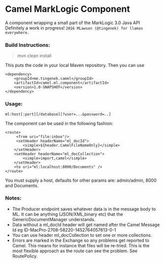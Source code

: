 Camel MarkLogic Component
==========================
A component wrapping a small part of the MarkLogic 3.0 Java API
Definitely a work in progress!
```2016 MLawson (@tingenek) for llamas everywhere.```

### Build Instructions:

 >mvn clean install

This puts the code in your local Maven repository. Then you can use 
```
<dependency>
	<groupId>me.tingenek.camel</groupId>
	<artifactId>camel.ml.component</artifactId>
	<version>1.0-SNAPSHOT</version>
</dependency>
```

### Usage:
```
ml:host[:port][/database][?user=...&password=..]
```
The component can be used in the following fashion:
```
<route>
     <from uri="file:inbox"/>
     <setHeader headerName="ml_docId">
        <simple>${header.CamelFileNameOnly}</simple>
    </setHeader>
    <setHeader headerName="ml_docCollection">
        <simple>import,camel</simple>
    </setHeader>
    <to uri="ml:localhost:8000/Documents" />
</route>
```    
You must supply a host, defaults for other params are: admin/admin, 8000 and Documents. 

### Notes:
* The Producer endpoint saves whatever data is in the message body to ML. It can be anything (JSON/XML,binary etc) that the GenericDocumentManager understands. 
* Data without a ml_docId header will get named after the Camel Message Id eg ID-MacPro-2708-58220-1452764057613-0-1
* You can use header ml_docCollection to set one or more collections.
* Errors are marked in the Exchange so any problems get reported to Camel. This means for instance that files will be re-tried. This is the most flexible approach as the route can see the problem. See RoutePolicy.
